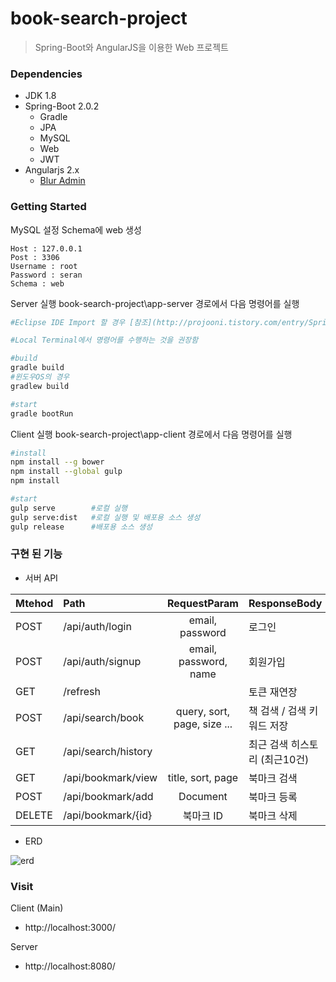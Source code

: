 book-search-project
=============================
> Spring-Boot와 AngularJS을 이용한 Web 프로젝트

### Dependencies
* JDK 1.8
* Spring-Boot 2.0.2
   * Gradle
   * JPA
   * MySQL
   * Web
   * JWT
* Angularjs 2.x
   * [Blur Admin](https://github.com/akveo/blur-admin)

### Getting Started
MySQL 설정
Schema에 web 생성
```
Host : 127.0.0.1
Post : 3306
Username : root
Password : seran
Schema : web
```

Server 실행
book-search-project\app-server 경로에서 다음 명령어를 실행
```bash
#Eclipse IDE Import 할 경우 [참조](http://projooni.tistory.com/entry/SpringBoot-eclipse%EC%97%90%EC%84%9C-springboot-%ED%94%84%EB%A1%9C%EC%A0%9D%ED%8A%B8-clone%ED%95%98%EA%B8%B0)

#Local Terminal에서 명령어를 수행하는 것을 권장함

#build
gradle build
#윈도우OS의 경우
gradlew build

#start
gradle bootRun
```

Client 실행
book-search-project\app-client 경로에서 다음 명령어를 실행
```bash
#install
npm install --g bower
npm install --global gulp
npm install

#start
gulp serve        #로컬 실행
gulp serve:dist   #로컬 실행 및 배포용 소스 생성
gulp release      #배포용 소스 생성
```

### 구현 된 기능
- 서버 API

| Mtehod   |Path                              | RequestParam                         | ResponseBody                 |
|----------|:---------------------------------|:------------------------------------:|------------------------------|
| POST     | /api/auth/login                  | email, password                      | 로그인                        |
| POST     | /api/auth/signup                 | email, password, name                | 회원가입                      |
| GET      | /refresh                         |                                      | 토큰 재연장                   |
| POST     | /api/search/book                 | query, sort, page, size ...          | 책 검색 / 검색 키워드 저장     |
| GET      | /api/search/history              |                                      | 최근 검색 히스토리 (최근10건)  |
| GET      | /api/bookmark/view               | title, sort, page                    | 북마크 검색                   |
| POST     | /api/bookmark/add                | Document                             | 북마크 등록                   |
| DELETE   | /api/bookmark/{id}               | 북마크 ID                             | 북마크 삭제                   |

- ERD

![erd](https://user-images.githubusercontent.com/41044894/42779936-cb54d952-897c-11e8-9381-beb0e52d36e0.png)


### Visit
Client (Main)
- http://localhost:3000/

Server
- http://localhost:8080/
